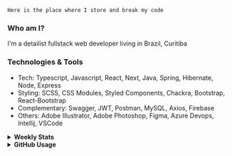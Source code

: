 ```
Here is the place where I store and break my code
```
### Who am I?
I'm a detailist fullstack web developer living in Brazil, Curitiba

### Technologies & Tools
- Tech: Typescript, Javascript, React, Next, Java, Spring, Hibernate, Node, Express
- Styling: SCSS, CSS Modules, Styled Components, Chackra, Bootstrap, React-Bootstrap
- Complementary: Swagger, JWT, Postman, MySQL, Axios, Firebase
- Others: Adobe Illustrator, Adobe Photoshop, Figma, Azure Devops, Intellij, VSCode

<details>
  <summary><b> Weekly Stats</b></summary>
<!--START_SECTION:waka-->

```text
TypeScript   31 hrs 13 mins  ██████████████████░░░░░░░   71.35 %
CSS          8 hrs 50 mins   █████░░░░░░░░░░░░░░░░░░░░   20.20 %
Docker       1 hr 30 mins    █░░░░░░░░░░░░░░░░░░░░░░░░   03.44 %
JSON         55 mins         ▓░░░░░░░░░░░░░░░░░░░░░░░░   02.12 %
JavaScript   47 mins         ▒░░░░░░░░░░░░░░░░░░░░░░░░   01.81 %
Bash         10 mins         ░░░░░░░░░░░░░░░░░░░░░░░░░   00.38 %
```

<!--END_SECTION:waka-->
</details>

<details>
  <summary><b> GitHub Usage</b></summary>
  
[![Top Langs](https://github-readme-stats.vercel.app/api/top-langs/?username=gxlpes&&langs_count=9&layout=compact)](https://github.com/anuraghazra/github-readme-stats)

</details>
